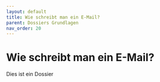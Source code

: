 ```yaml
---
layout: default
title: Wie schreibt man ein E-Mail?
parent: Dossiers Grundlagen
nav_order: 20
---
```


# Wie schreibt man ein E-Mail?

Dies ist ein Dossier
